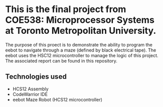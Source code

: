 # This is the final project from COE538: Microprocessor Systems at Toronto Metropolitan University.

The purpose of this proect is to demonstrate the ability to program the eebot to navigate through a maze (defined by black electrical tape).
The eebot uses the HSC12 microcontroller to manage the logic of this project. The associated report can be found in this repository.

## Technologies used

- HCS12 Assembly
- CodeWarrior IDE
- eebot Maze Robot (HCS12 microcontroller)
